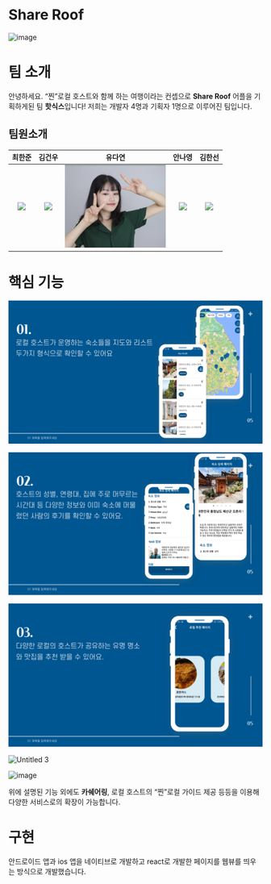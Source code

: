 # Share Roof

![image](https://user-images.githubusercontent.com/62585503/185773819-dc545579-5baf-42a9-857b-dbd4095fed0f.png)

# 팀 소개

안녕하세요. “찐”로컬 호스트와 함께 하는 여행이라는 컨셉으로 **Share Roof** 어플을 기획하게된 팀 **핫식스**입니다! 저희는 개발자 4명과 기획자 1명으로 이루어진 팀입니다.

## 팀원소개
|                                                                                      최한준                                                                                      |                                                            김건우                                                             |                                                          유다연                                                           |                                                            안나영                                                            |                                                            김한선                                                             |                                                            
| :------------------------------------------------------------------------------------------------------------------------------------------------------------------------------: | :----------------------------------------------------------------------------------------------------------------------------: | :-----------------------------------------------------------------------------------------------------------------------: | :--------------------------------------------------------------------------------------------------------------------------: | :---------------------------------------------------------------------------------------------------------------------------: |
| <a href='https://github.com/gkswns3708'><img src='https://avatars.githubusercontent.com/u/62585503?v=4' width='200px'/></a> | <a href='https://github.com/lgvv'><img src='https://avatars.githubusercontent.com/u/56182112?v=4' width='200px'/></a> | <a href='https://github.com/manyyeon'><img src='https://github.com/KU-Summer-Hackathon-2022/Share_Roof_direction/blob/main/images/dayeon.png' width='200px'/></a> | <a href='https://github.com/ny2060'><img src='https://avatars.githubusercontent.com/u/48551119?v=4' width='200px'/></a> | <a href='https://github.com/hansun-hub'><img src='https://avatars.githubusercontent.com/u/68306239?v=4' width='200px'/></a> 


# 핵심 기능

![Untitled](https://github.com/KU-Summer-Hackathon-2022/Share_Roof_direction/blob/main/images/Untitled.png)

![Untitled](https://github.com/KU-Summer-Hackathon-2022/Share_Roof_direction/blob/main/images/Untitled%201.png)

![Untitled](https://github.com/KU-Summer-Hackathon-2022/Share_Roof_direction/blob/main/images/Untitled%202.png)

![Untitled 3](https://user-images.githubusercontent.com/62585503/185773501-80e3f7c5-fd1d-4ed0-9736-a966b70383b7.png)

![image](https://user-images.githubusercontent.com/62585503/185773842-61e6c67a-3280-4757-98f5-d2793e2c739a.png)


위에 설명된 기능 외에도 **카쉐어링**, 로컬 호스트의 “찐”로컬 가이드 제공 등등을 이용해 다양한 서비스로의 확장이 가능합니다.

# 구현

안드로이드 앱과 ios 앱을 네이티브로 개발하고 react로 개발한 페이지를 웹뷰를 띄우는 방식으로 개발했습니다.
